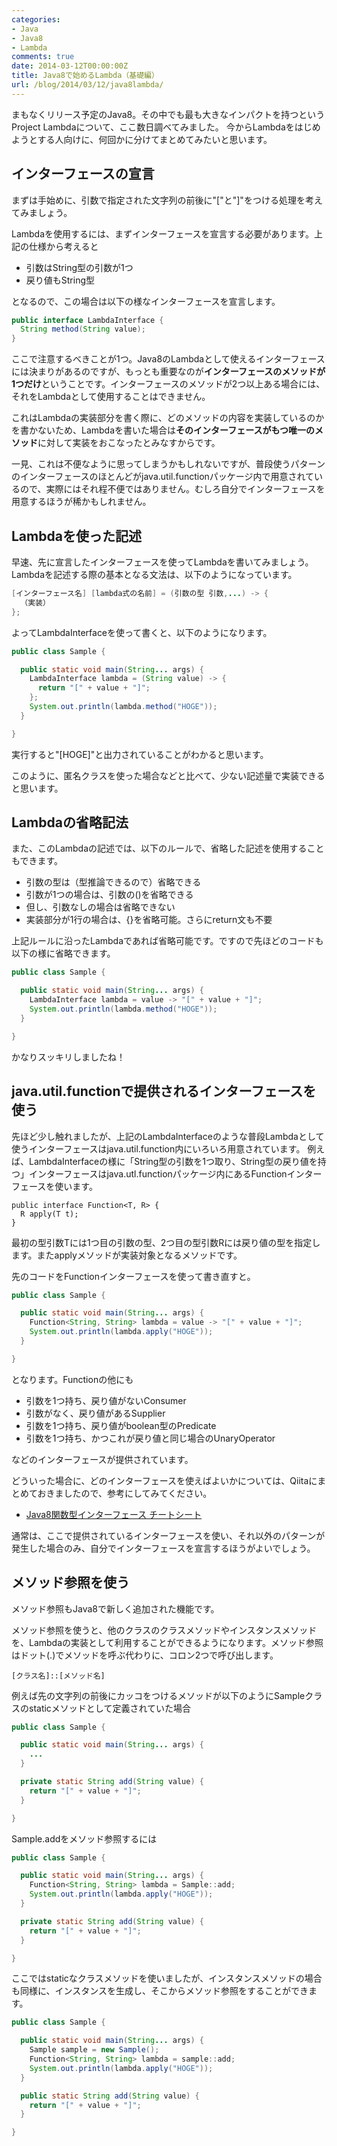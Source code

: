 ```yaml
---
categories:
- Java
- Java8
- Lambda
comments: true
date: 2014-03-12T00:00:00Z
title: Java8で始めるLambda（基礎編）
url: /blog/2014/03/12/java8lambda/
---
```


まもなくリリース予定のJava8。その中でも最も大きなインパクトを持つというProject Lambdaについて、ここ数日調べてみました。
今からLambdaをはじめようとする人向けに、何回かに分けてまとめてみたいと思います。

## インターフェースの宣言

まずは手始めに、引数で指定された文字列の前後に"["と"]"をつける処理を考えてみましょう。

Lambdaを使用するには、まずインターフェースを宣言する必要があります。上記の仕様から考えると

 - 引数はString型の引数が1つ
 - 戻り値もString型

となるので、この場合は以下の様なインターフェースを宣言します。

``` java
public interface LambdaInterface {
  String method(String value);
}
```

ここで注意するべきことが1つ。Java8のLambdaとして使えるインターフェースには決まりがあるのですが、もっとも重要なのが**インターフェースのメソッドが1つだけ**ということです。インターフェースのメソッドが2つ以上ある場合には、それをLambdaとして使用することはできません。

これはLambdaの実装部分を書く際に、どのメソッドの内容を実装しているのかを書かないため、Lambdaを書いた場合は**そのインターフェースがもつ唯一のメソッド**に対して実装をおこなったとみなすからです。

一見、これは不便なように思ってしまうかもしれないですが、普段使うパターンのインターフェースのほとんどがjava.util.functionパッケージ内で用意されているので、実際にはそれ程不便ではありません。むしろ自分でインターフェースを用意するほうが稀かもしれません。

## Lambdaを使った記述

早速、先に宣言したインターフェースを使ってLambdaを書いてみましょう。Lambdaを記述する際の基本となる文法は、以下のようになっています。

``` java
[インターフェース名] [lambda式の名前] = (引数の型 引数,...) -> {
  （実装）
};
```

よってLambdaInterfaceを使って書くと、以下のようになります。

``` java
public class Sample {

  public static void main(String... args) {
    LambdaInterface lambda = (String value) -> {
      return "[" + value + "]";
    };
    System.out.println(lambda.method("HOGE"));
  }

}
```
実行すると"[HOGE]"と出力されていることがわかると思います。

このように、匿名クラスを使った場合などと比べて、少ない記述量で実装できると思います。

## Lambdaの省略記法

また、このLambdaの記述では、以下のルールで、省略した記述を使用することもできます。

 - 引数の型は（型推論できるので）省略できる
 - 引数が1つの場合は、引数の()を省略できる
 - 但し、引数なしの場合は省略できない
 - 実装部分が1行の場合は、{}を省略可能。さらにreturn文も不要

上記ルールに沿ったLambdaであれば省略可能です。ですので先ほどのコードも以下の様に省略できます。

``` java
public class Sample {

  public static void main(String... args) {
    LambdaInterface lambda = value -> "[" + value + "]";
    System.out.println(lambda.method("HOGE"));
  }

}
```

かなりスッキリしましたね！

## java.util.functionで提供されるインターフェースを使う

先ほど少し触れましたが、上記のLambdaInterfaceのような普段Lambdaとして使うインターフェースはjava.util.function内にいろいろ用意されています。
例えば、LambdaInterfaceの様に「String型の引数を1つ取り、String型の戻り値を持つ」インターフェースはjava.utl.functionパッケージ内にあるFunctionインターフェースを使います。

```
public interface Function<T, R> {
  R apply(T t);
}
```

最初の型引数Tには1つ目の引数の型、2つ目の型引数Rには戻り値の型を指定します。またapplyメソッドが実装対象となるメソッドです。

先のコードをFunctionインターフェースを使って書き直すと。

``` java
public class Sample {

  public static void main(String... args) {
    Function<String, String> lambda = value -> "[" + value + "]";
    System.out.println(lambda.apply("HOGE"));
  }

}
```

となります。Functionの他にも

 - 引数を1つ持ち、戻り値がないConsumer
 - 引数がなく、戻り値があるSupplier
 - 引数を1つ持ち、戻り値がboolean型のPredicate
 - 引数を1つ持ち、かつこれが戻り値と同じ場合のUnaryOperator

などのインターフェースが提供されています。

どういった場合に、どのインターフェースを使えばよいかについては、Qiitaにまとめておきましたので、参考にしてみてください。

 - [Java8関数型インターフェース チートシート](http://qiita.com/zephiransas/items/3b03af4f9044df3182d0)

通常は、ここで提供されているインターフェースを使い、それ以外のパターンが発生した場合のみ、自分でインターフェースを宣言するほうがよいでしょう。

## メソッド参照を使う
メソッド参照もJava8で新しく追加された機能です。

メソッド参照を使うと、他のクラスのクラスメソッドやインスタンスメソッドを、Lambdaの実装として利用することができるようになります。メソッド参照はドット(.)でメソッドを呼ぶ代わりに、コロン2つで呼び出します。

```
[クラス名]::[メソッド名]
```

例えば先の文字列の前後にカッコをつけるメソッドが以下のようにSampleクラスのstaticメソッドとして定義されていた場合

``` java
public class Sample {

  public static void main(String... args) {
    ...
  }

  private static String add(String value) {
    return "[" + value + "]";
  }

}
```

Sample.addをメソッド参照するには

``` java
public class Sample {

  public static void main(String... args) {
    Function<String, String> lambda = Sample::add;
    System.out.println(lambda.apply("HOGE"));
  }

  private static String add(String value) {
    return "[" + value + "]";
  }

}
```

ここではstaticなクラスメソッドを使いましたが、インスタンスメソッドの場合も同様に、インスタンスを生成し、そこからメソッド参照をすることができます。

``` java
public class Sample {

  public static void main(String... args) {
    Sample sample = new Sample();
    Function<String, String> lambda = sample::add;
    System.out.println(lambda.apply("HOGE"));
  }

  public static String add(String value) {
    return "[" + value + "]";
  }

}
```
